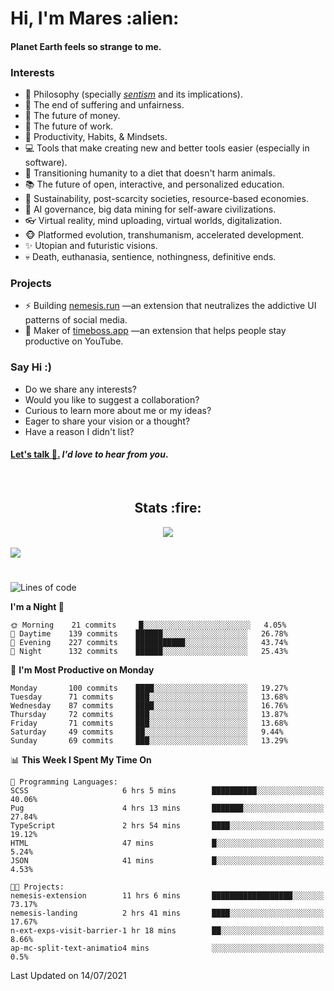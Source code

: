 <h1>Hi, I'm Mares :alien:</h1>

#### Planet Earth feels so strange to me.

### **Interests**

- 🌊 Philosophy (specially [_sentism_][sentismmedium] and its implications).
- 🎯 The end of suffering and unfairness.
- 💸 The future of money.
- 💼 The future of work.
- 🧠 Productivity, Habits, & Mindsets.
- 💻 Tools that make creating new and better tools easier (especially in software).
- 🥗 Transitioning humanity to a diet that doesn't harm animals.
- 📚 The future of open, interactive, and personalized education.
- 🌱 Sustainability, post-scarcity societies, resource-based economies.
- 🤖 AI governance, big data mining for self-aware civilizations.
- 👓 Virtual reality, mind uploading, virtual worlds, digitalization.
- 🐵 Platformed evolution, transhumanism, accelerated development.
- ✨ Utopian and futuristic visions.
- 💀 Death, euthanasia, sentience, nothingness, definitive ends.


### **Projects**

- ⚡ Building [nemesis.run](https://nemesis.run) —an extension that neutralizes the addictive UI patterns of social media.
- 💎 Maker of [timeboss.app](https://timeboss.app) —an extension that helps people stay productive on YouTube.


### **Say Hi :)**

- Do we share any interests?
- Would you like to suggest a collaboration?
- Curious to learn more about me or my ideas?
- Eager to share your vision or a thought?
- Have a reason I didn't list?

#### [Let's talk :wave:.](mailto:mareszhar@gmail.com) _I'd love to hear from you_.

[sentismmedium]: https://medium.com/@mareszhar/born-a-prisoner-a-reflection-about-life-its-struggles-and-a-plan-to-escape-d8566ce9b026

<br>

<h2 align="center">Stats :fire:</h2>

<div align="center">
  <img src="https://github-readme-streak-stats.herokuapp.com?user=mareszhar&theme=black-ice&hide_border=true&stroke=FFFFFF15&ring=DF8FFE&fire=DF8FFE&currStreakLabel=DF8FFE&background=1A232A&currStreakNum=86FFAB&dates=B1AAB3FF">
</div>

<br>

<img src="https://activity-graph.herokuapp.com/graph?username=mareszhar&theme=nord&bg_color=00000000&color=979797&line=DF8FFE&point=00000000&area=true&hide_border=true">

<br>

<h1></h1>

<!--START_SECTION:waka-->
![Lines of code](https://img.shields.io/badge/From%20Hello%20World%20I%27ve%20Written-108520%20lines%20of%20code-blue)

**I'm a Night 🦉** 

```text
🌞 Morning    21 commits     █░░░░░░░░░░░░░░░░░░░░░░░░   4.05% 
🌆 Daytime    139 commits    ██████░░░░░░░░░░░░░░░░░░░   26.78% 
🌃 Evening    227 commits    ███████████░░░░░░░░░░░░░░   43.74% 
🌙 Night      132 commits    ██████░░░░░░░░░░░░░░░░░░░   25.43%

```
📅 **I'm Most Productive on Monday** 

```text
Monday       100 commits    ████░░░░░░░░░░░░░░░░░░░░░   19.27% 
Tuesday      71 commits     ███░░░░░░░░░░░░░░░░░░░░░░   13.68% 
Wednesday    87 commits     ████░░░░░░░░░░░░░░░░░░░░░   16.76% 
Thursday     72 commits     ███░░░░░░░░░░░░░░░░░░░░░░   13.87% 
Friday       71 commits     ███░░░░░░░░░░░░░░░░░░░░░░   13.68% 
Saturday     49 commits     ██░░░░░░░░░░░░░░░░░░░░░░░   9.44% 
Sunday       69 commits     ███░░░░░░░░░░░░░░░░░░░░░░   13.29%

```


📊 **This Week I Spent My Time On** 

```text
💬 Programming Languages: 
SCSS                     6 hrs 5 mins        ██████████░░░░░░░░░░░░░░░   40.06% 
Pug                      4 hrs 13 mins       ███████░░░░░░░░░░░░░░░░░░   27.84% 
TypeScript               2 hrs 54 mins       ████░░░░░░░░░░░░░░░░░░░░░   19.12% 
HTML                     47 mins             █░░░░░░░░░░░░░░░░░░░░░░░░   5.24% 
JSON                     41 mins             █░░░░░░░░░░░░░░░░░░░░░░░░   4.53%

🐱‍💻 Projects: 
nemesis-extension        11 hrs 6 mins       ██████████████████░░░░░░░   73.17% 
nemesis-landing          2 hrs 41 mins       ████░░░░░░░░░░░░░░░░░░░░░   17.67% 
n-ext-exps-visit-barrier-1 hr 18 mins        ██░░░░░░░░░░░░░░░░░░░░░░░   8.66% 
ap-mc-split-text-animatio4 mins              ░░░░░░░░░░░░░░░░░░░░░░░░░   0.5%

```


 Last Updated on 14/07/2021
<!--END_SECTION:waka-->

